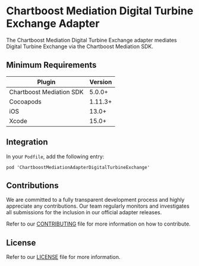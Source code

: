 # Chartboost Mediation Digital Turbine Exchange Adapter

The Chartboost Mediation Digital Turbine Exchange adapter mediates Digital Turbine Exchange via the Chartboost Mediation SDK.

## Minimum Requirements

| Plugin | Version |
| ------ | ------ |
| Chartboost Mediation SDK | 5.0.0+ |
| Cocoapods | 1.11.3+ |
| iOS | 13.0+ |
| Xcode | 15.0+ |

## Integration

In your `Podfile`, add the following entry:
```
pod 'ChartboostMediationAdapterDigitalTurbineExchange'
```

## Contributions

We are committed to a fully transparent development process and highly appreciate any contributions. Our team regularly monitors and investigates all submissions for the inclusion in our official adapter releases.

Refer to our [CONTRIBUTING](https://github.com/ChartBoost/chartboost-mediation-ios-adapter-digital-turbine-exchange/blob/main/CONTRIBUTING.md) file for more information on how to contribute.

## License

Refer to our [LICENSE](https://github.com/ChartBoost/chartboost-mediation-ios-adapter-digital-turbine-exchange/blob/main/LICENSE.md) file for more information.
